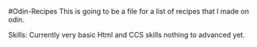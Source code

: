 #Odin-Recipes
This is going to be a file for a list of recipes that I made on odin.

Skills: Currently very basic Html and CCS skills nothing to advanced yet.
